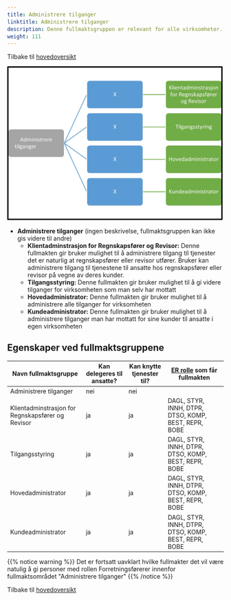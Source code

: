```yaml
---
title: Administrere tilganger
linktitle: Administrere tilganger
description: Denne fullmaktsgruppen er relevant for alle virksomheter. Det skal ikke knyttes tjenester til disse gruppene da de er rene administrasjonsgrupper.
weight: 111
---
```

Tilbake til [hovedoversikt](/authorization/modules/accessgroups/type-accessgroups/versjon-2/#oversikt-over-fullmaktsgrupper)


![Administrere tilganger](adm.jpg "Administrere tilganger")
- **Administrere tilganger** (ingen beskrivelse, fullmaktsgruppen kan ikke gis videre til andre)		
	- **Klientadminstrasjon for Regnskapsfører og Revisor:** Denne fullmakten gir bruker mulighet til å administrere tilgang til tjenester det er naturlig at regnskapsfører eller revisor utfører. Bruker kan administrere tilgang til tjenestene  til ansatte hos regnskapsfører eller revisor på vegne av deres kunder. 
	- **Tilgangsstyring:** Denne fullmakten gir bruker mulighet til å gi videre tilganger for virksomheten som man selv har mottatt
	- **Hovedadministrator:** Denne fullmakten gir bruker mulighet til å administrere alle tilganger for virksomheten
	- **Kundeadministrator:** Denne fullmakten gir bruker mulighet til å administrere tilganger man har mottatt for sine kunder til ansatte i egen virksomheten


## Egenskaper ved fullmaktsgruppene
|Navn fullmaktsgruppe|Kan delegeres til ansatte?|Kan knytte tjenester til?|[ER rolle](/authorization/modules/accessgroups/register_er/#rolletyper-fra-enhetsregisteret) som får fullmakten|
|---|---|---|---|
|Administrere tilganger| nei|nei||
|Klientadminstrasjon for Regnskapsfører og Revisor|ja|ja|DAGL, STYR, INNH, DTPR, DTSO, KOMP, BEST, REPR, BOBE|
|Tilgangsstyring|ja|ja|DAGL, STYR, INNH, DTPR, DTSO, KOMP, BEST, REPR, BOBE|
|Hovedadministrator|ja|ja|DAGL, STYR, INNH, DTPR, DTSO, KOMP, BEST, REPR, BOBE|
|Kundeadministrator|ja|ja|DAGL, STYR, INNH, DTPR, DTSO, KOMP, BEST, REPR, BOBE|

{{% notice warning %}} Det er fortsatt uavklart hvilke fullmakter det vil være natulig å gi personer med rollen Forretningsførerer innenfor fullmaktsområdet "Administrere tilganger" {{% /notice %}}

Tilbake til [hovedoversikt](/authorization/modules/accessgroups/type-accessgroups/versjon-2/#oversikt-over-fullmaktsgrupper)
